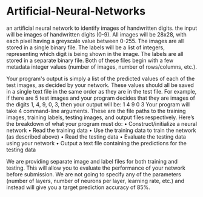 Artificial-Neural-Networks
==========================

an artificial neural network to identify images of
handwritten digits.
the input will be images of handwritten digits (0-9). All images will be
28x28, with each pixel having a greyscale value between 0-255. The images are all stored
in a single binary file. The labels will be a list of integers, representing which digit is
being shown in the image. The labels are all stored in a separate binary file. Both of
these files begin with a few metadata integer values (number of images, number of
rows/columns, etc.).

Your program's output is simply a list of the predicted values of each of the test images,
as decided by your network. These values should all be saved in a single text file in the
same order as they are in the test file. For example, if there are 5 test images and your
program decides that they are images of the digits 1, 4, 9, 0, 3, then your output will be:
1
4
9
0
3
Your program will take 4 command-line arguments. These are the file paths to the
training images, training labels, testing images, and output files respectively. Here’s the
breakdown of what your program must do:
• Construct/initialize a neural network
• Read the training data
• Use the training data to train the network (as described above)
• Read the testing data
• Evaluate the testing data using your network
• Output a text file containing the predictions for the testing data

We are providing separate image and label files for both training and testing. This will
allow you to evaluate the performance of your network before submission.
We are not going to specify any of the parameters (number of layers, number of neurons
per layer, learning rate, etc.) and instead will give you a target prediction accuracy of
85%.

